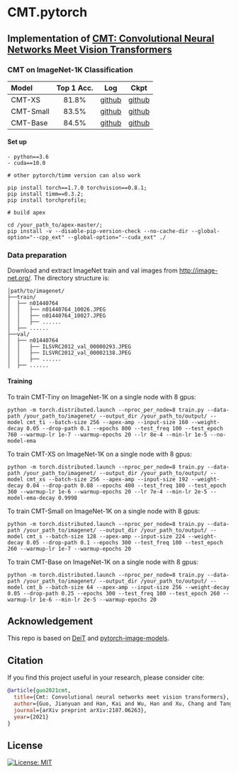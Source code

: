 # CMT.pytorch


## Implementation of [CMT: Convolutional Neural Networks Meet Vision Transformers](https://arxiv.org/pdf/2107.06263.pdf)

### CMT on ImageNet-1K Classification

| Model                | Top 1 Acc. | Log | Ckpt |
| :------------------- | :--------: | :------: | :------: |
| CMT-XS        | 81.8%     | [github](https://github.com/ggjy/CMT.pytorch/releases/download/release-v1/log_cmt_xs.txt) | [github](https://github.com/ggjy/CMT.pytorch/releases/download/release-v1/cmt_xs.pth) |
| CMT-Small       | 83.5%     | [github](https://github.com/ggjy/CMT.pytorch/releases/download/release-v1/log_cmt_small.txt) | [github](https://github.com/ggjy/CMT.pytorch/releases/download/release-v1/cmt_small.pth) |
| CMT-Base        | 84.5%     | [github](https://github.com/ggjy/CMT.pytorch/releases/download/release-v1/log_cmt_base.txt) | [github](https://github.com/ggjy/CMT.pytorch/releases/download/release-v1/cmt_base.pth) |

#### Set up
```
- python==3.6
- cuda==10.0

# other pytorch/timm version can also work

pip install torch==1.7.0 torchvision==0.8.1;
pip install timm==0.3.2;
pip install torchprofile;

# build apex

cd /your_path_to/apex-master/;
pip install -v --disable-pip-version-check --no-cache-dir --global-option="--cpp_ext" --global-option="--cuda_ext" ./
```

### Data preparation

Download and extract ImageNet train and val images from http://image-net.org/.
The directory structure is:

```
│path/to/imagenet/
├──train/
│  ├── n01440764
│  │   ├── n01440764_10026.JPEG
│  │   ├── n01440764_10027.JPEG
│  │   ├── ......
│  ├── ......
├──val/
│  ├── n01440764
│  │   ├── ILSVRC2012_val_00000293.JPEG
│  │   ├── ILSVRC2012_val_00002138.JPEG
│  │   ├── ......
│  ├── ......
```

#### Training

To train CMT-Tiny on ImageNet-1K on a single node with 8 gpus:

```
python -m torch.distributed.launch --nproc_per_node=8 train.py --data-path /your_path_to/imagenet/ --output_dir /your_path_to/output/ --model cmt_ti --batch-size 256 --apex-amp --input-size 160 --weight-decay 0.05 --drop-path 0.1 --epochs 800 --test_freq 100 --test_epoch 760 --warmup-lr 1e-7 --warmup-epochs 20 --lr 8e-4 --min-lr 1e-5 --no-model-ema
```

To train CMT-XS on ImageNet-1K on a single node with 8 gpus:
```
python -m torch.distributed.launch --nproc_per_node=8 train.py --data-path /your_path_to/imagenet/ --output_dir /your_path_to/output/ --model cmt_xs --batch-size 256 --apex-amp --input-size 192 --weight-decay 0.04 --drop-path 0.08 --epochs 400 --test_freq 100 --test_epoch 360 --warmup-lr 1e-6 --warmup-epochs 20 --lr 7e-4 --min-lr 2e-5 --model-ema-decay 0.9998
```

To train CMT-Small on ImageNet-1K on a single node with 8 gpus:

```
python -m torch.distributed.launch --nproc_per_node=8 train.py --data-path /your_path_to/imagenet/ --output_dir /your_path_to/output/ --model cmt_s --batch-size 128 --apex-amp --input-size 224 --weight-decay 0.05 --drop-path 0.1 --epochs 300 --test_freq 100 --test_epoch 260 --warmup-lr 1e-7 --warmup-epochs 20
```

To train CMT-Base on ImageNet-1K on a single node with 8 gpus:

```
python -m torch.distributed.launch --nproc_per_node=8 train.py --data-path /your_path_to/imagenet/ --output_dir /your_path_to/output/ --model cmt_b --batch-size 64 --apex-amp --input-size 256 --weight-decay 0.05 --drop-path 0.25 --epochs 300 --test_freq 100 --test_epoch 260 --warmup-lr 1e-6 --min-lr 2e-5 --warmup-epochs 20
```

## Acknowledgement
This repo is based on [DeiT](https://github.com/facebookresearch/deit) and [pytorch-image-models](https://github.com/rwightman/pytorch-image-models).


## Citation

If you find this project useful in your research, please consider cite:

```bibtex
@article{guo2021cmt,
  title={Cmt: Convolutional neural networks meet vision transformers},
  author={Guo, Jianyuan and Han, Kai and Wu, Han and Xu, Chang and Tang, Yehui and Xu, Chunjing and Wang, Yunhe},
  journal={arXiv preprint arXiv:2107.06263},
  year={2021}
}
```

## License

[![License: MIT](https://img.shields.io/badge/License-MIT-yellow.svg)](https://opensource.org/licenses/MIT)
